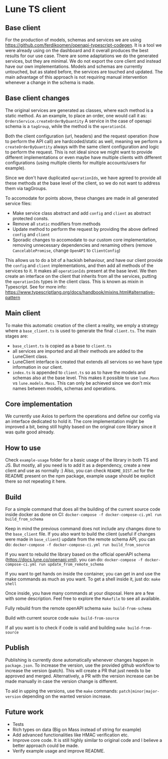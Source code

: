 # Lune TS client

## Base client

For the production of models, schemas and services we are using
https://github.com/ferdikoomen/openapi-typescript-codegen. It is a tool we were already using
on the dashboard and it overall produces the best results for our use case. There are some
adaptations we do the generated services, but they are minimal.
We do not export the core client and instead have our own implementations. Models and schemas
are currently untouched, but as stated before, the services are touched and updated.
The main advantage of this approach is not requiring manual intervention whenever a change in
the schema is made.

## Base client changes

The original services are generated as classes, where each method is a static method.
As an example, to place an order, one would call it as: `OrdersService.createOrderByQuantity`
A service in the case of openapi schema is a `tagGroup`, while the method is the `operationId`.

Both the client configuration (url, headers) and the request operation (how to perform the
API call) are hardcoded/static as well, meaning we perform a `createOrderByQuantity` always
with the same client configuration and logic to perform the request. This is not ideal since
we might want to provide different implementations or even maybe have multiple clients with
different configurations (using multiple clients for multiple accounts/users for example).

Since we don't have duplicated `operationIds`, we have agreed to provide all these methods at
the base level of the client, so we do not want to address them via tagGroups.

To accomodate for points above, these changes are made in all generated service files:

- Make service class abstract and add `config` and `client` as abstract protected consts.
- Remove all `static` modifiers from methods
- Update method to perform the request by providing the above defined `config` and `client`
- Sporadic changes to accomodate to our custom core implementation, removing unnecessary
  dependencies and renaming others (remove `CancelablePromise`, change `OpenAPI` to `ClientConfig`)

This allows us to do a bit of a hackish behaviour, and have our client provide the `config` and
`client` implementations, and then add all methods of the services to it. It makes all
`operationIds` present at the base level. We then create an interface on the client that inherits
from all the services, putting the `operationIds` types in the client class. This is known as
mixin in Typescript.
See for more info: https://www.typescriptlang.org/docs/handbook/mixins.html#alternative-pattern

## Main client

To make this automatic creation of the client a reality, we emply a strategy where a `base_client.ts`
is used to generate the final `client.ts`. The main stages are:

- `base_client.ts` is copied as a base to `client.ts`
- all services are imported and all their methods are added to the LuneClient class.
- LuneClient interface is created that extends all services so we have type information in our client.
- `index.ts` is appended to `client.ts` so as to have the models and schemas also at the base level.
  This makes it possible to use `lune.Mass` vs `lune.models.Mass`. This can only be achieved since
  we don't mix names between models, schemas and operations.

## Core implementation

We currently use Axios to perform the operations and define our config via an interface dedicated to
hold it. The core implementation might be improved a bit, being still highly based on the original
core library since it was quite good already.

## How to use

Check `example-usage` folder for a basic usage of the library in both TS and JS. But mostly, all you
need is to add it as a dependency, create a new client and use as normally :)
Also, you can check `README_DIST.md` for the README present on the npm package, example usage should be
explicit there so not repeating it here.

## Build

For a simple command that does all the building of the current source code inside docker as done on CI:
`docker-compose -f docker-compose-ci.yml run build_from_schema`

Keep in mind the previous command does not include any changes done to the `base_client` file.
If you also want to build the client (useful if changes were made in `base_client`) update from the
remote schema API, you can do:
`docker-compose -f docker-compose-ci.yml run build_from_source`

If you want to rebuild the library based on the official openAPI schema (https://docs.lune.co/openapi.yml), you can do:
`docker-compose -f docker-compose-ci.yml run update_from_remote_schema`

If you want to get hands on inside the container, you can get in and use the make commands as much
as you want. To get a shell inside it, just do:
`make shell`

Once inside, you have many commands at your disposal. Here are a few with some description. Feel free to explore the `Makefile` to see all available.

Fully rebuild from the remote openAPI schema
`make build-from-schema`

Build with current source code
`make build-from-source`

If all you want is to check if code is valid and building
`make build-from-source`

## Publish

Publishing is currently done automatically whenever changes happen in `package.json`. To increase the
version, use the provided github workflow to increase the version (patch). This will create a PR that
just needs to be approved and merged. Alternatively, a PR with the version increase can be made manually
in case the version change is different.

To aid in upping the versions, use the `make` commands: `patch|minor|major-version` depending on the
wanted version increase.

## Future work

- Tests
- Rich types on data (Big on Mass instead of string for example)
- Add advanced functionalities like HMAC verification etc.
- Improve core code. It is still highly similar to original code and I believe a better approach could be made.
- Verify example usage and improve README.
